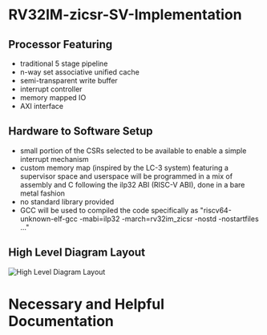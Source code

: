 # RV32IM-zicsr-SV-Implementation
## Processor Featuring
- traditional 5 stage pipeline
- n-way set associative unified cache
- semi-transparent write buffer
- interrupt controller
- memory mapped IO
- AXI interface

## Hardware to Software Setup
- small portion of the CSRs selected to be available to enable a simple interrupt mechanism
- custom memory map (inspired by the LC-3 system) featuring a supervisor space and userspace will be programmed in a mix of assembly and C following the ilp32 ABI (RISC-V ABI), done in a bare metal fashion
- no standard library provided
- GCC will be used to compiled the code specifically as "riscv64-unknown-elf-gcc -mabi=ilp32 -march=rv32im_zicsr -nostd -nostartfiles ..."

## High Level Diagram Layout
![High Level Diagram Layout](https://github.com/user-attachments/assets/fa986aa5-dc84-485e-8922-890c80ef21ae)

# Necessary and Helpful Documentation 
